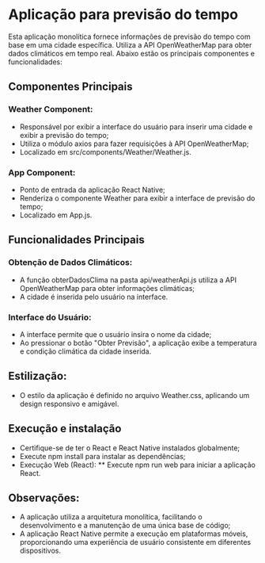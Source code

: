 # Aplicação para previsão do tempo

Esta aplicação monolítica fornece informações de previsão do tempo com base em uma cidade específica. Utiliza a API OpenWeatherMap para obter dados climáticos em tempo real. Abaixo estão os principais componentes e funcionalidades:

## Componentes Principais

### Weather Component:

* Responsável por exibir a interface do usuário para inserir uma cidade e exibir a previsão do tempo;
* Utiliza o módulo axios para fazer requisições à API OpenWeatherMap;
* Localizado em src/components/Weather/Weather.js.

### App Component:

* Ponto de entrada da aplicação React Native;
* Renderiza o componente Weather para exibir a interface de previsão do tempo;
* Localizado em App.js.

## Funcionalidades Principais

### Obtenção de Dados Climáticos:

* A função obterDadosClima na pasta api/weatherApi.js utiliza a API OpenWeatherMap para obter informações climáticas;
* A cidade é inserida pelo usuário na interface.

### Interface do Usuário:

* A interface permite que o usuário insira o nome da cidade;
* Ao pressionar o botão "Obter Previsão", a aplicação exibe a temperatura e condição climática da cidade inserida.

## Estilização:
* O estilo da aplicação é definido no arquivo Weather.css, aplicando um design responsivo e amigável.

## Execução e instalação

* Certifique-se de ter o React e React Native instalados globalmente;
* Execute npm install para instalar as dependências;
* Execução Web (React):
** Execute npm run web para iniciar a aplicação React.

## Observações:

* A aplicação utiliza a arquitetura monolítica, facilitando o desenvolvimento e a manutenção de uma única base de código;
* A aplicação React Native permite a execução em plataformas móveis, proporcionando uma experiência de usuário consistente em diferentes dispositivos.